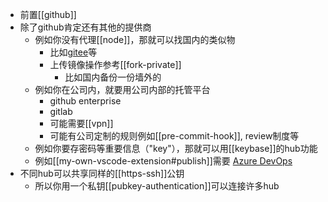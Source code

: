 - 前置[[github]]
- 除了github肯定还有其他的提供商
  - 例如你没有代理[[node]]，那就可以找国内的类似物
    - 比如[gitee](https://gitee.com/)等
    - 上传镜像操作参考[[fork-private]]
      - 比如国内备份一份墙外的
  - 例如你在公司内，就要用公司内部的托管平台
    - github enterprise
    - gitlab
    - 可能需要[[vpn]]
    - 可能有公司定制的规则例如[[pre-commit-hook]], review制度等
  - 例如你要存密码等重要信息（"key"），那就可以用[[keybase]]的hub功能
  - 例如[[my-own-vscode-extension#publish]]需要 [Azure DevOps](https://azure.microsoft.com/services/devops/)
- 不同hub可以共享同样的[[https-ssh]]公钥
  - 所以你用一个私钥[[pubkey-authentication]]可以连接许多hub